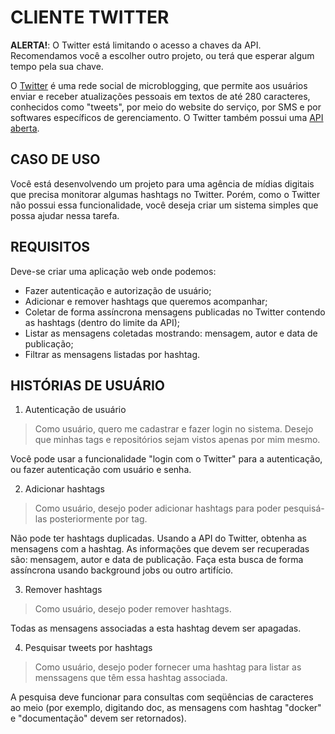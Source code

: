 # CLIENTE TWITTER

**ALERTA!**: O Twitter está limitando o acesso a chaves da API. Recomendamos você a escolher outro projeto, ou terá que esperar algum tempo pela sua chave.

O [Twitter](https://www.twitter.com) é uma rede social de microblogging, que permite aos usuários enviar e receber atualizações pessoais em textos de até 280 caracteres, conhecidos como "tweets", por meio do website do serviço, por SMS e por softwares específicos de gerenciamento. O Twitter também possui uma [API aberta](https://developer.twitter.com).

## CASO DE USO

Você está desenvolvendo um projeto para uma agência de mídias digitais que precisa monitorar algumas hashtags no Twitter. Porém, como o Twitter não possui essa funcionalidade, você deseja criar um sistema simples que possa ajudar nessa tarefa.

## REQUISITOS

Deve-se criar uma aplicação web onde podemos:

* Fazer autenticação e autorização de usuário;
* Adicionar e remover hashtags que queremos acompanhar;
* Coletar de forma assíncrona mensagens publicadas no Twitter contendo as hashtags (dentro do limite da API);
* Listar as mensagens coletadas mostrando: mensagem, autor e data de publicação;
* Filtrar as mensagens listadas por hashtag.

## HISTÓRIAS DE USUÁRIO

1. Autenticação de usuário

> Como usuário, quero me cadastrar e fazer login no sistema. Desejo que minhas tags e repositórios sejam vistos apenas por mim mesmo.

Você pode usar a funcionalidade "login com o Twitter" para a autenticação, ou fazer autenticação com usuário e senha.

2. Adicionar hashtags

> Como usuário, desejo poder adicionar hashtags para poder pesquisá-las posteriormente por tag.

Não pode ter hashtags duplicadas. Usando a API do Twitter, obtenha as mensagens com a hashtag. As informações que devem ser recuperadas são: mensagem, autor e data de publicação. Faça esta busca de forma assíncrona usando background jobs ou outro artifício.

3. Remover hashtags

> Como usuário, desejo poder remover hashtags.

Todas as mensagens associadas a esta hashtag devem ser apagadas.

4. Pesquisar tweets por hashtags

> Como usuário, desejo poder fornecer uma hashtag para listar as menssagens que têm essa hashtag associada.

A pesquisa deve funcionar para consultas com seqüências de caracteres ao meio (por exemplo, digitando doc, as mensagens com hashtag "docker" e "documentação" devem ser retornados).
